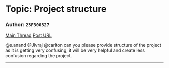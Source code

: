 # Topic: Project structure

### Author: `23F300327`
[Main Thread](https://discourse.onlinedegree.iitm.ac.in/t/project-structure/166738)
[Post URL](https://discourse.onlinedegree.iitm.ac.in/t/project-structure/166738/1)

[post_number]: 1
@s.anand @Jivraj @carlton can you please provide structure of the project as it is getting very confusing, it will be very helpful and create less confusion regarding the project.

---
